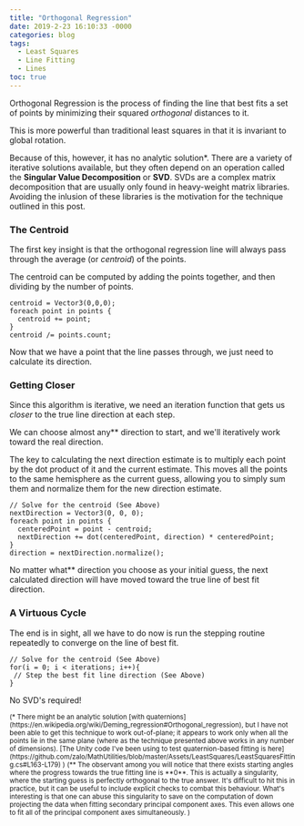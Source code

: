 ```yaml
---
title: "Orthogonal Regression"
date: 2019-2-23 16:10:33 -0000
categories: blog
tags:
  - Least Squares
  - Line Fitting
  - Lines
toc: true
---
```


Orthogonal Regression is the process of finding the line that best fits a set of points by minimizing their squared _orthogonal_ distances to it.

<!-- Hide the Table of Contents (but keep the navigation :^) ... -->
<script type="text/javascript">
  document.getElementsByClassName('toc')[0].style.display = 'none';
</script>
<!-- Load the Three.js library, assorted helpers, and the actual line fitting script code... -->
<script type="text/javascript" src="../../assets/js/three.js"></script>
<script type="text/javascript" src="../../assets/js/DragControls.js"></script>
<script type="text/javascript" src="../../assets/js/OrbitControls.js"></script>
<script type="text/javascript" src="../../assets/js/IK/Environment.js"></script>
<script type="text/javascript" src="../../assets/js/LineFitting/LineFitting.js" orbit="enabled"
    residuals="enabled"></script>

This is more powerful than traditional least squares in that it is invariant to global rotation.

Because of this, however, it has no analytic solution*.  There are a variety of iterative solutions available, but they often depend on an operation called the **Singular Value Decomposition** or **SVD**.  SVDs are a complex matrix decomposition that are usually only found in heavy-weight matrix libraries.  Avoiding the inlusion of these libraries is the motivation for the technique outlined in this post.

### The Centroid

The first key insight is that the orthogonal regression line will always pass through the average (or _centroid_) of the points.

The centroid can be computed by adding the points together, and then dividing by the number of points.
```
centroid = Vector3(0,0,0);
foreach point in points {
  centroid += point;
}
centroid /= points.count;
```
<script type="text/javascript" src="../../assets/js/LineFitting/VisualizeAverage.js" orbit="enabled"></script>

Now that we have a point that the line passes through, we just need to calculate its direction.

### Getting Closer

Since this algorithm is iterative, we need an iteration function that gets us _closer_ to the true line direction at each step.

We can choose almost any** direction to start, and we'll iteratively work toward the real direction.

The key to calculating the next direction estimate is to multiply each point by the dot product of it and the current estimate.   This moves all the points to the same hemisphere as the current guess, allowing you to simply sum them and normalize them for the new direction estimate.

```
// Solve for the centroid (See Above)
nextDirection = Vector3(0, 0, 0);
foreach point in points {
  centeredPoint = point - centroid;
  nextDirection += dot(centeredPoint, direction) * centeredPoint;
}
direction = nextDirection.normalize();
```
<script type="text/javascript" src="../../assets/js/LineFitting/LineStepping.js" orbit="enabled"></script>

No matter what** direction you choose as your initial guess, the next calculated direction will have moved toward the true line of best fit direction.

### A Virtuous Cycle

The end is in sight, all we have to do now is run the stepping routine repeatedly to converge on the line of best fit.

```
// Solve for the centroid (See Above)
for(i = 0; i < iterations; i++){
 // Step the best fit line direction (See Above)
}
```
<script type="text/javascript" src="../../assets/js/LineFitting/LineFitting.js" orbit="enabled" residuals="disabled"></script>

No SVD's required!


<small>
(* There might be an analytic solution [with quaternions](https://en.wikipedia.org/wiki/Deming_regression#Orthogonal_regression), but I have not been able to get this technique to work out-of-plane; it appears to work only when all the points lie in the same plane (where as the technique presented above works in any number of dimensions).  [The Unity code I've been using to test quaternion-based fitting is here](https://github.com/zalo/MathUtilities/blob/master/Assets/LeastSquares/LeastSquaresFitting.cs#L163-L179) )
</small>

<small>
(** The observant among you will notice that there exists starting angles where the progress towards the true fitting line is **0**.  This is actually a singularity, where the starting guess is perfectly orthogonal to the true answer.   It's difficult to hit this in practice, but it can be useful to include explicit checks to combat this behaviour.  What's interesting is that one can abuse this singularity to save on the computation of down projecting the data when fitting secondary principal component axes.  This even allows one to fit all of the principal component axes simultaneously. )
</small>